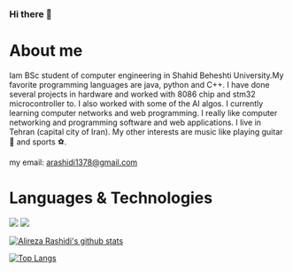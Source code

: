 ### Hi there 👋

<!--
**Alirezaprogramerrd99/Alirezaprogramerrd99** is a ✨ _special_ ✨ repository because its `README.md` (this file) appears on your GitHub profile.

Here are some ideas to get you started:

- 🔭 I’m currently working on ...
- 🌱 I’m currently learning ...
- 👯 I’m looking to collaborate on ...
- 🤔 I’m looking for help with ...
- 💬 Ask me about ...
- 📫 How to reach me: ...
- 😄 Pronouns: ...
- ⚡ Fun fact: ...
--> 

# About me


Iam BSc student of computer engineering in Shahid Beheshti University.My favorite programming languages are java, python and C++. I have done several projects in hardware and worked with 8086 chip and stm32 microcontroller to.
I also worked with some of the AI algos.
I currently learning computer networks and web programming.
I really like computer networking and programming software and web applications.
I live in Tehran (capital city of Iran). My other interests are music like playing guitar :guitar: and sports :soccer:.


my email: arashidi1378@gmail.com


# Languages & Technologies

[![](https://img.shields.io/badge/-Java-white?logoColor=red&style=for-the-badge&logo=java)](https://www.java.com/)
[![](https://img.shields.io/badge/-c++-lightblue?logoColor=blue&style=for-the-badge&logo=c%2B%2B)](https://www.cplusplus.com/)

[![Alireza Rashidi's github stats](https://github-readme-stats.vercel.app/api?username=Alirezaprogramerrd99&show_icons=true&theme=tokyonight)](https://github.com/anuraghazra/github-readme-stats)

[![Top Langs](https://github-readme-stats.vercel.app/api/top-langs/?username=Alirezaprogramerrd99&layout=compact&theme=tokyonight)](https://github.com/anuraghazra/github-readme-stats)


